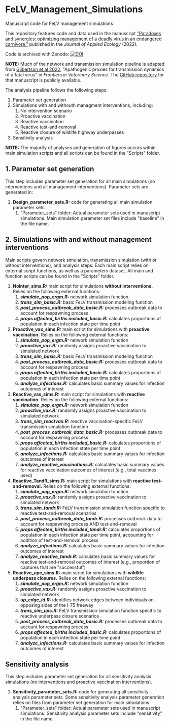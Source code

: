 # FeLV_Management_Simulations
Manuscript code for FeLV management simulations

This repository features code and data used in the manuscript ["Paradoxes and synergies: optimizing management of a deadly virus in an endangered carnivore,"](https://doi.org/10.1111/1365-2664.14165) published in the *Journal of Applied Ecology* (2022).

Code is archived with Zenodo: [![DOI](https://zenodo.org/badge/328459524.svg)](https://zenodo.org/badge/latestdoi/328459524)


**NOTE:** Much of the network and transmission simulation pipeline is adapted from [Gilbertson et al 2022](https://doi.org/10.3389/fvets.2022.940007), "Apathogenic proxies for transmission dynamics of a fatal virus" in *Frontiers in Veterinary Science*. The [GitHub repository](https://github.com/mjones029/FIV_FeLV_Transmission) for that manuscript is publicly available.

The analysis pipeline follows the following steps:
1. Parameter set generation
2. Simulations with and withouth managment interventions, including:
    1. No intervention scenario
    2. Proactive vaccination
    3. Reactive vaccination
    4. Reactive test-and-removal
    5. Reactive closure of wildlife highway underpasses
3. Sensitivity analysis

**NOTE:** The majority of analyses and generation of figures occurs within main simulation scripts and all scripts can be found in the "Scripts" folder.


## 1. Parameter set generation
This step includes parameter set generation for all main simulations (no interventions and all management interventions). Parameter sets are generated in:
1. **Design_parameter_sets.R:** code for generating all main simulation parameter sets.  
    1. "Parameter_sets" folder: Actual parameter sets used in manuscript simulations. Main simulation parameter set files include "baseline" in the file name.

## 2. Simulations with and without management interventions
Main scripts govern network simulation, transmission simulation (with or without interventions), and analysis steps. Each main script relies on external script functions, as well as a parameters dataset. All main and function scripts can be found in the "Scripts" folder.
1. **Nointer_sims.R:** main script for simulations **without interventions.** Relies on the following external functions:
    1. ***simulate_pop_ergm.R:*** network simulation function
    2. ***trans_sim_basic.R:*** basic FeLV transmission modeling function
    3. ***post_process_outbreak_data_basic.R:*** processes outbreak data to account for respawning process
    4. ***props affected_births included_basic.R:*** calculates proportions of population in each infection state per time point
2. **Proactive_vax_sims.R:** main script for simulations with **proactive vaccination.** Relies on the following external functions:
    1. ***simulate_pop_ergm.R:*** network simulation function
    2. ***proactive_vax.R:*** randomly assigns proactive vaccination to simulated network
    3. ***trans_sim_basic.R:*** basic FeLV transmission modeling function
    4. ***post_process_outbreak_data_basic.R:*** processes outbreak data to account for respawning process
    5. ***props affected_births included_basic.R:*** calculates proportions of population in each infection state per time point
    6. ***analyze_infections.R:*** calculates basic summary values for infection outcomes of interest
3. **Reactive_vax_sims.R:** main script for simulations with **reactive vaccination.** Relies on the following external functions:
    1. ***simulate_pop_ergm.R:*** network simulation function
    2. ***proactive_vax.R:*** randomly assigns proactive vaccination to simulated network
    3. ***trans_sim_reactvax.R:*** reactive vaccination-specific FeLV transmission simulation function
    4. ***post_process_outbreak_data_basic.R:*** processes outbreak data to account for respawning process
    5. ***props affected_births included_basic.R:*** calculates proportions of population in each infection state per time point
    6. ***analyze_infections.R:*** calculates basic summary values for infection outcomes of interest
    7. ***analyze_reactive_vaccinations.R:*** calculates basic summary values for reactive vaccination outcomes of interest (e.g., total vaccines used)
4. **Reactive_TandR_sims.R:** main script for simulations with **reactive test-and-removal.** Relies on the following external functions:
    1. ***simulate_pop_ergm.R:*** network simulation function
    2. ***proactive_vax.R:*** randomly assigns proactive vaccination to simulated network
    3. ***trans_sim_tandr.R:*** FeLV transmission simulation function specific to reactive test-and-removal scenarios
    4. ***post_process_outbreak_data_tandr.R:*** processes outbreak data to account for respawning process AND test-and-removal
    5. ***props affected_births included_tandr.R:*** calculates proportions of population in each infection state per time point, accounting for addition of test-and-removal process
    6. ***analyze_infections.R:*** calculates basic summary values for infection outcomes of interest
    7. ***analyze_reactive_tandr.R:*** calculates basic summary values for reactive test-and-removal outcomes of interest (e.g., proportion of captures that are "successful")
5. **Reactive_upc_sims.R:** main script for simulations with **wildlife underpass closures.** Relies on the following external functions:
    1. ***simulate_pop_ergm.R:*** network simulation function
    2. ***proactive_vax.R:*** randomly assigns proactive vaccination to simulated network
    3. ***up_edge_id.R:*** identifies network edges between individuals on opposing sides of the I-75 freeway
    4. ***trans_sim_upc.R:*** FeLV transmission simulation function specific to reactive underpass closure scenarios
    5. ***post_process_outbreak_data_basic.R:*** processes outbreak data to account for respawning process
    6. ***props affected_births included_basic.R:*** calculates proportions of population in each infection state per time point
    7. ***analyze_infections.R:*** calculates basic summary values for infection outcomes of interest

## Sensitivity analysis
This step includes parameter set generation for all sensitivity analysis simulations (no interventions and proactive vaccination interventions). 
1. **Sensitivity_parameter_sets.R:** code for generating all sensitivity analysis parameter sets. Some sensitivity analysis parameter generation relies on files from parameter set generation for main simulations. 
    1. "Parameter_sets" folder: Actual parameter sets used in manuscript simulations. Sensitivity analysis parameter sets include "sensitivity" in the file name. 
